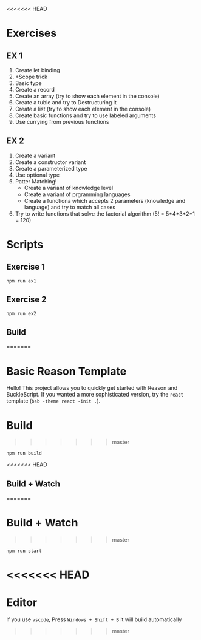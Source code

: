 <<<<<<< HEAD
# Exercises

## EX 1

1. Create let binding
2. \*Scope trick
3. Basic type
4. Create a record
5. Create an array (try to show each element in the console)
6. Create a tuble and try to Destructuring it
7. Create a list (try to show each element in the console)
8. Create basic functions and try to use labeled arguments
9. Use currying from previous functions

## EX 2

1. Create a variant
2. Create a constructor variant
3. Create a parameterized type
4. Use optional type
5. Patter Matching!
   - Create a variant of knowledge level
   - Create a variant of prgramming languages
   - Create a functiona which accepts 2 parameters (knowledge and language) and try to match all cases
6. Try to write functions that solve the factorial algorithm (5! = 5\*4\*3\*2\*1 = 120)

# Scripts

## Exercise 1

```
npm run ex1
```

## Exercise 2

```
npm run ex2
```

## Build

=======
# Basic Reason Template

Hello! This project allows you to quickly get started with Reason and BuckleScript. If you wanted a more sophisticated version, try the `react` template (`bsb -theme react -init .`).

# Build
>>>>>>> master
```
npm run build
```

<<<<<<< HEAD
## Build + Watch
=======
# Build + Watch
>>>>>>> master

```
npm run start
```
<<<<<<< HEAD
=======


# Editor
If you use `vscode`, Press `Windows + Shift + B` it will build automatically
>>>>>>> master
